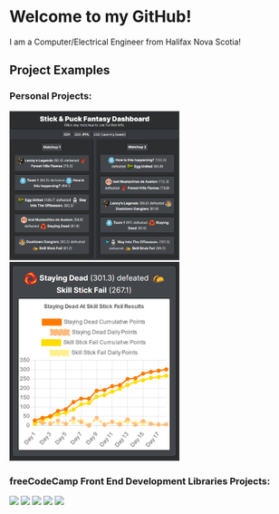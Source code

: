 # Welcome to my GitHub!
I am a Computer/Electrical Engineer from Halifax Nova Scotia!

## Project Examples

### Personal Projects:
<div>
  <img src="https://github.com/weakbox/Fantasy-Hockey-Dashboard/blob/main/images/interface.png?raw=true" width="300px">
  <img src="https://github.com/weakbox/Fantasy-Hockey-Dashboard/blob/main/images/plot.png?raw=true" width="300px">
</div>

### freeCodeCamp Front End Development Libraries Projects:
<div width="100%">
  <img src="https://github.com/user-attachments/assets/15acd374-6e97-4f47-a888-6b21758903b1" width="18%">
  <img src="https://github.com/user-attachments/assets/813daa34-88e5-429d-98a8-f88e09ad4f97" width="18%">
  <img src="https://github.com/user-attachments/assets/90d036d1-dbed-4fd9-b00a-732fb44f07b0" width="18%">
  <img src="https://github.com/user-attachments/assets/c18f866b-bd08-4d2b-ab43-62b1bdc4611e" width="18%">
  <img src="https://github.com/user-attachments/assets/5d5fb8e9-5853-4304-80d6-27687431ab3a" width="18%">
</div>
